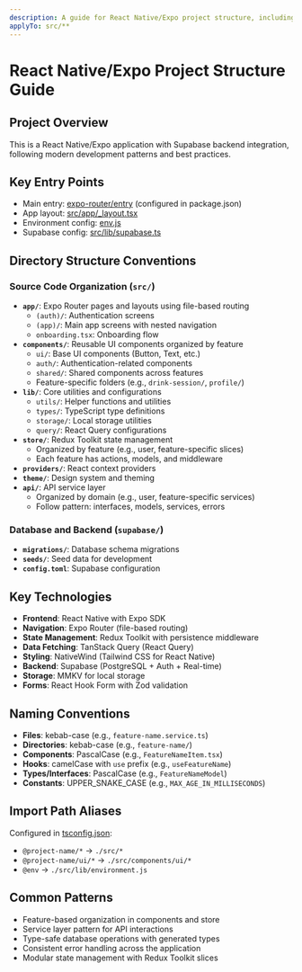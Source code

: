 ```yaml
---
description: A guide for React Native/Expo project structure, including directory conventions, naming conventions, and common patterns.
applyTo: src/**
---
```


# React Native/Expo Project Structure Guide

## Project Overview

This is a React Native/Expo application with Supabase backend integration, following modern development patterns and best practices.

## Key Entry Points

- Main entry: [expo-router/entry](mdc:package.json) (configured in package.json)
- App layout: [src/app/\_layout.tsx](mdc:src/app/_layout.tsx)
- Environment config: [env.js](mdc:env.js)
- Supabase config: [src/lib/supabase.ts](mdc:src/lib/supabase.ts)

## Directory Structure Conventions

### Source Code Organization (`src/`)

- **`app/`**: Expo Router pages and layouts using file-based routing
  - `(auth)/`: Authentication screens
  - `(app)/`: Main app screens with nested navigation
  - `onboarding.tsx`: Onboarding flow
- **`components/`**: Reusable UI components organized by feature
  - `ui/`: Base UI components (Button, Text, etc.)
  - `auth/`: Authentication-related components
  - `shared/`: Shared components across features
  - Feature-specific folders (e.g., `drink-session/`, `profile/`)
- **`lib/`**: Core utilities and configurations
  - `utils/`: Helper functions and utilities
  - `types/`: TypeScript type definitions
  - `storage/`: Local storage utilities
  - `query/`: React Query configurations
- **`store/`**: Redux Toolkit state management
  - Organized by feature (e.g., user, feature-specific slices)
  - Each feature has actions, models, and middleware
- **`providers/`**: React context providers
- **`theme/`**: Design system and theming
- **`api/`**: API service layer
  - Organized by domain (e.g., user, feature-specific services)
  - Follow pattern: interfaces, models, services, errors

### Database and Backend (`supabase/`)

- **`migrations/`**: Database schema migrations
- **`seeds/`**: Seed data for development
- **`config.toml`**: Supabase configuration

## Key Technologies

- **Frontend**: React Native with Expo SDK
- **Navigation**: Expo Router (file-based routing)
- **State Management**: Redux Toolkit with persistence middleware
- **Data Fetching**: TanStack Query (React Query)
- **Styling**: NativeWind (Tailwind CSS for React Native)
- **Backend**: Supabase (PostgreSQL + Auth + Real-time)
- **Storage**: MMKV for local storage
- **Forms**: React Hook Form with Zod validation

## Naming Conventions

- **Files**: kebab-case (e.g., `feature-name.service.ts`)
- **Directories**: kebab-case (e.g., `feature-name/`)
- **Components**: PascalCase (e.g., `FeatureNameItem.tsx`)
- **Hooks**: camelCase with `use` prefix (e.g., `useFeatureName`)
- **Types/Interfaces**: PascalCase (e.g., `FeatureNameModel`)
- **Constants**: UPPER_SNAKE_CASE (e.g., `MAX_AGE_IN_MILLISECONDS`)

## Import Path Aliases

Configured in [tsconfig.json](mdc:tsconfig.json):

- `@project-name/*` → `./src/*`
- `@project-name/ui/*` → `./src/components/ui/*`
- `@env` → `./src/lib/environment.js`

## Common Patterns

- Feature-based organization in components and store
- Service layer pattern for API interactions
- Type-safe database operations with generated types
- Consistent error handling across the application
- Modular state management with Redux Toolkit slices

